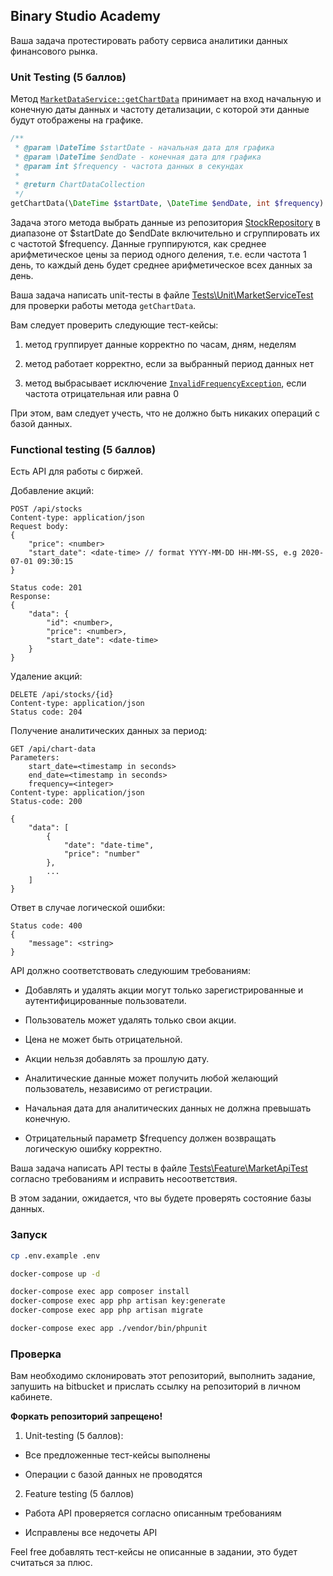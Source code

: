 ## Binary Studio Academy

Ваша задача протестировать работу сервиса аналитики данных финансового рынка.

### Unit Testing (5 баллов)

Метод [`MarketDataService::getChartData`](app/Services/MarketDataService.php) принимает на вход начальную и конечную даты данных и частоту детализации, с которой эти данные будут отображены на графике.

```php
/**
 * @param \DateTime $startDate - начальная дата для графика
 * @param \DateTime $endDate - конечная дата для графика
 * @param int $frequency - частота данных в секундах
 *
 * @return ChartDataCollection 
 */
getChartData(\DateTime $startDate, \DateTime $endDate, int $frequency): ChartDataCollection
```

Задача этого метода выбрать данные из репозитория [StockRepository](app/Repositories/StockRepository.php) в диапазоне от $startDate до $endDate включительно и сгруппировать их с частотой $frequency. Данные группируются, как среднее арифметическое цены за период одного деления, т.е. если частота 1 день, то каждый день будет среднее арифметическое всех данных за день.

Ваша задача написать unit-тесты в файле [Tests\Unit\MarketServiceTest](tests/Unit/MarketServiceTest.php) для проверки работы метода `getChartData`.

Вам следует проверить следующие тест-кейсы:

1) метод группирует данные корректно по часам, дням, неделям

2) метод работает корректно, если за выбранный период данных нет

3) метод выбрасывает исключение [`InvalidFrequencyException`](app/Services/Exceptions/InvalidFrequencyException.php), если частота отрицательная или равна 0

При этом, вам следует учесть, что не должно быть никаких операций с базой данных.

### Functional testing (5 баллов)

Есть API для работы с биржей.

Добавление акций:

```
POST /api/stocks
Content-type: application/json
Request body:
{
	"price": <number>
	"start_date": <date-time> // format YYYY-MM-DD HH-MM-SS, e.g 2020-07-01 09:30:15
}

Status code: 201
Response:
{
	"data": {
		"id": <number>,
		"price": <number>,
		"start_date": <date-time>
	}
}
```

Удаление акций:

```
DELETE /api/stocks/{id}
Content-type: application/json
Status code: 204
```

Получение аналитических данных за период:

```
GET /api/chart-data
Parameters:
	start_date=<timestamp in seconds>
	end_date=<timestamp in seconds>
	frequency=<integer>
Content-type: application/json
Status-code: 200

{
	"data": [
		{
			"date": "date-time",
			"price": "number"
		},
		...
	]
}
```

Ответ в случае логической ошибки:

```
Status code: 400
{
	"message": <string>
}
```

API должно соответствовать следуюшим требованиям:

- Добавлять и удалять акции могут только зарегистрированные и аутентифицированные пользователи.

- Пользователь может удалять только свои акции.

- Цена не может быть отрицательной.

- Акции нельзя добавлять за прошлую дату.

- Аналитические данные может получить любой желающий пользователь, независимо от регистрации.

- Начальная дата для аналитических данных не должна превышать конечную.

- Отрицательный параметр $frequency должен возвращать логическую ошибку корректно. 

Ваша задача написать API тесты в файле [Tests\Feature\MarketApiTest](tests/Feature/MarketApiTest.php) согласно требованиям и исправить несоответствия.

В этом задании, ожидается, что вы будете проверять состояние базы данных.

### Запуск

```bash
cp .env.example .env

docker-compose up -d

docker-compose exec app composer install
docker-compose exec app php artisan key:generate
docker-compose exec app php artisan migrate

docker-compose exec app ./vendor/bin/phpunit
```

### Проверка

Вам необходимо склонировать этот репозиторий, выполнить задание, запушить на bitbucket и прислать ссылку на репозиторий в личном кабинете.

__Форкать репозиторий запрещено!__

1) Unit-testing (5 баллов):

- Все предложенные тест-кейсы выполнены

- Операции с базой данных не проводятся

2) Feature testing (5 баллов)

- Работа API проверяется согласно описанным требованиям

- Исправлены все недочеты API

Feel free добавлять тест-кейсы не описанные в задании, это будет считаться за плюс.
